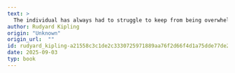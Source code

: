 ```yaml
---
text: >
  The individual has always had to struggle to keep from being overwhelmed by the tribe. If you try it, you will be lonely often, and sometimes frightened. But no price is too high to pay for the privilege of owning yourself.
author: Rudyard Kipling
origin: "Unknown"
origin_url:  ""
id: rudyard_kipling-a21558c3c1de2c3330725971889aa76f2d66f4d1a75dde77de2e43f1f6c79a43
date: 2025-09-03
typ: book
---
```

